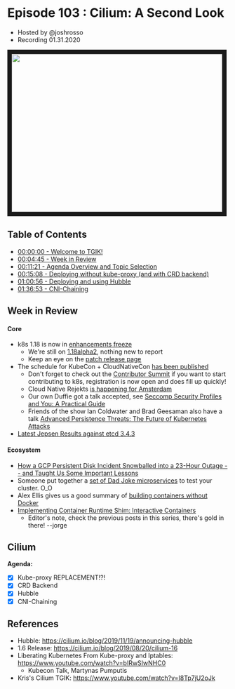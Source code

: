 # Episode 103 : Cilium: A Second Look

- Hosted by @joshrosso
- Recording 01.31.2020

<!--- Thumbnailed embed of the video, n8Xo_ghCIOSY is the video id from the youtube url --->

<a href="https://www.youtube.com/watch?v=se4soMN4fDg
" target="_blank"><img src="http://img.youtube.com/vi/se4soMN4fDg/hqdefault.jpg" width="480" height="360" border="10" /></a>

## Table of Contents

- [00:00:00 - Welcome to TGIK!](https://youtu.be/se4soMN4fDg)
- [00:04:45 - Week in Review](https://youtu.be/se4soMN4fDg?t=284)
- [00:11:21 - Agenda Overview and Topic Selection](https://youtu.be/se4soMN4fDg?t=677)
- [00:15:08 - Deploying without kube-proxy (and with CRD backend)](https://youtu.be/se4soMN4fDg?t=929)
- [01:00:56 - Deploying and using Hubble](https://youtu.be/se4soMN4fDg?t=3656)
- [01:36:53 - CNI-Chaining](https://youtu.be/se4soMN4fDg?t=5813)

## Week in Review

#### Core

- k8s 1.18 is now in [enhancements freeze]( http://bit.ly/k8s-1-18-enhancements)
    - We're still on [1.18alpha2](https://github.com/kubernetes/kubernetes/blob/master/CHANGELOG-1.18.md#v1180-alpha2), nothing new to report
    - Keep an eye on the [patch release page](https://github.com/kubernetes/sig-release/blob/master/releases/patch-releases.md)
- The schedule for KubeCon + CloudNativeCon [has been published](https://www.cncf.io/announcement/2020/01/29/cloud-native-computing-foundation-announces-schedule-for-kubecon-cloudnativecon-europe-2020/)
    - Don't forget to check out the [Contributor Summit](https://events.linuxfoundation.org/kubernetes-contributor-summit-europe/) if you want to start contributing to k8s, registration is now open and does fill up quickly!
    - Cloud Native Rejekts [is happening for Amsterdam](https://cloud-native.rejekts.io/)
    - Our own Duffie got a talk accepted, see [Seccomp Security Profiles and You: A Practical Guide](https://sched.co/ZetL)
    - Friends of the show Ian Coldwater and Brad Geesaman also have a talk [Advanced Persistence Threats: The Future of Kubernetes Attacks](https://sched.co/ZesN)
- [Latest Jepsen Results against etcd 3.4.3](https://etcd.io/blog/jepsen-343-results/)


#### Ecosystem

- [How a GCP Persistent Disk Incident Snowballed into a 23-Hour Outage -- and Taught Us Some Important Lessons](https://grafana.com/blog/2020/01/23/how-a-gcp-persistent-disk-incident-snowballed-into-a-23-hour-outage-and-taught-us-some-important-lessons/)
- Someone put together a [set of Dad Joke microservices](https://github.com/yesinteractive/dad-jokes_microservice) to test your cluster. O_O
- Alex Ellis gives us a good summary of [building containers without Docker](https://blog.alexellis.io/building-containers-without-docker/)
- [Implementing Container Runtime Shim: Interactive Containers](https://iximiuz.com/en/posts/implementing-container-runtime-shim-3/?utm_medium=reddit&utm_source=r_kubernetes)
    - Editor's note, check the previous posts in this series, there's gold in there! --jorge


## Cilium

**Agenda:**

* [x] Kube-proxy REPLACEMENT!?!
* [x] CRD Backend
* [x] Hubble
* [x] CNI-Chaining

## References

* Hubble: https://cilium.io/blog/2019/11/19/announcing-hubble
* 1.6 Release: https://cilium.io/blog/2019/08/20/cilium-16
* Liberating Kubernetes From Kube-proxy and Iptables: https://www.youtube.com/watch?v=bIRwSIwNHC0
    * Kubecon Talk, Martynas Pumputis
* Kris's Cilium TGIK: https://www.youtube.com/watch?v=I8Tp7jU2oJk
